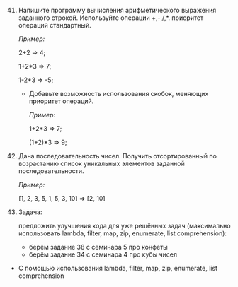 41. Напишите программу вычисления арифметического выражения заданного строкой. Используйте операции +,-,/,*. приоритет операций стандартный. 
    
    *Пример:* 
    
    2+2 => 4; 
    
    1+2*3 => 7; 
    
    1-2*3 => -5;
    
    - Добавьте возможность использования скобок, меняющих приоритет операций.
        
        *Пример:* 
        
        1+2*3 => 7; 
        
        (1+2)*3 => 9;
        

1. Дана последовательность чисел. Получить отсортированный по возрастанию список уникальных элементов заданной последовательности.

    *Пример:* 

    [1, 2, 3, 5, 1, 5, 3, 10] => [2, 10]


1. Задача:

    предложить улучшения кода для уже решённых задач (максимально использовать lambda, filter, map, zip, enumerate, list comprehension):

    * берём задание 38 с семинара 5 про конфеты
    * берём задание 34 с семинара 4 про кубы чисел

- С помощью использования lambda, filter, map, zip, enumerate, list comprehension
